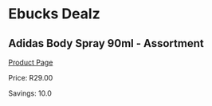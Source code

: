 
# Ebucks Dealz
## Adidas Body Spray 90ml - Assortment
[Product Page](https://www.ebucks.com/web/shop/productSelected.do?prodId=462422831&catId=1157555360)

Price: R29.00

Savings: 10.0


	